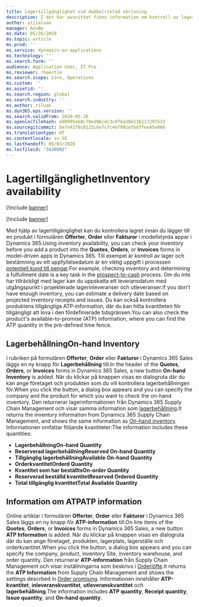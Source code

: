 ```yaml
---
title: Lagertillgänglighet vid dubbelriktad skrivning
description: I det här avsnittet finns information om kontroll av lagertillgänglighet vid dubbelriktad skrivning.
author: yijialuan
manager: AnnBe
ms.date: 05/26/2020
ms.topic: article
ms.prod: ''
ms.service: dynamics-ax-applications
ms.technology: ''
ms.search.form: ''
audience: Application User, IT Pro
ms.reviewer: rhaertle
ms.search.scope: Core, Operations
ms.custom: ''
ms.assetid: ''
ms.search.region: global
ms.search.industry: ''
ms.author: riluan
ms.dyn365.ops.version: ''
ms.search.validFrom: 2020-05-26
ms.openlocfilehash: dd0995eb8c70ed06cdc3c0f6a28b13b117297533
ms.sourcegitcommit: be7e4378c8122c6e7cfc4e7991efbdffee45e006
ms.translationtype: HT
ms.contentlocale: sv-SE
ms.lasthandoff: 06/03/2020
ms.locfileid: "3426992"
---
```

# <a name="inventory-availability"></a><span data-ttu-id="26817-103">Lagertillgänglighet</span><span class="sxs-lookup"><span data-stu-id="26817-103">Inventory availability</span></span>

[!include [banner](../../includes/banner.md)]

[!include [banner](../../includes/preview-banner.md)]

<span data-ttu-id="26817-104">Med hjälp av lagertillgänglighet kan du kontrollera lagret innan du lägger till en produkt i formulären **Offerter**, **Order** eller **Fakturor** i modellstyrda appar i Dynamics 365.</span><span class="sxs-lookup"><span data-stu-id="26817-104">Using inventory availability, you can check your inventory before you add a product into the **Quotes**, **Orders**, or **Invoices** forms in model-driven apps in Dynamics 365.</span></span> <span data-ttu-id="26817-105">Till exempel är kontroll av lager och bestämning av ett uppfyllelsedatum är en viktig uppgift i processen [potentiell kund till pengar](dual-write-prospect-to-cash.md).</span><span class="sxs-lookup"><span data-stu-id="26817-105">For example, checking inventory and determining a fulfullment date is a key task in the [prospect-to-cash](dual-write-prospect-to-cash.md) process.</span></span> <span data-ttu-id="26817-106">Om du inte har tillräckligt med lager kan du uppskatta ett leveransdatum med utgångspunkt i projekterade lagerinleveranser och utleveranser.</span><span class="sxs-lookup"><span data-stu-id="26817-106">If you don't have enough inventory, you can estimate a delivery date based on projected inventory receipts and issues.</span></span> <span data-ttu-id="26817-107">Du kan också kontrollera produktens tillgängliga ATP-information, där du kan hitta kvantiteten för tillgängligt att lova i den fördefinierade tidsgränsen.</span><span class="sxs-lookup"><span data-stu-id="26817-107">You can also check the product's available-to-promise (ATP) information, where you can find the ATP quantity in the pre-defined time fence.</span></span>

## <a name="on-hand-inventory"></a><span data-ttu-id="26817-108">Lagerbehållning</span><span class="sxs-lookup"><span data-stu-id="26817-108">On-hand Inventory</span></span> 

<span data-ttu-id="26817-109">I rubriken på formulären **Offerter**, **Order** eller **Fakturor** i Dynamics 365 Sales läggs en ny knapp för **Lagerbehållning** till.</span><span class="sxs-lookup"><span data-stu-id="26817-109">In the header of the **Quotes**, **Orders**, or **Invoices** forms in Dynamics 365 Sales, a new button **On-hand Inventory** is added.</span></span> <span data-ttu-id="26817-110">När du klickar på knappen visas en dialogruta där du kan ange företaget och produkten som du vill kontrollera lagerbehållningen för.</span><span class="sxs-lookup"><span data-stu-id="26817-110">When you click the button, a dialog box appears and you can specify the company and the product for which you want to check the on-hand inventory.</span></span> <span data-ttu-id="26817-111">Den returnerar lagerinformationen från Dynamics 365 Supply Chain Management och visar samma information som [lagerbehållning](../../../../supply-chain/inventory/tasks/check-availability-stock.md).</span><span class="sxs-lookup"><span data-stu-id="26817-111">It returns the inventory information from Dynamics 365 Supply Chain Management, and shows the same information as [On-hand inventory](../../../../supply-chain/inventory/tasks/check-availability-stock.md).</span></span> <span data-ttu-id="26817-112">Informationen omfattar följande kvantiteter:</span><span class="sxs-lookup"><span data-stu-id="26817-112">The information includes these quantities:</span></span>

- <span data-ttu-id="26817-113">**Lagerbehållning**</span><span class="sxs-lookup"><span data-stu-id="26817-113">**On-hand Quantity**</span></span>
- <span data-ttu-id="26817-114">**Reserverad lagerbehållning**</span><span class="sxs-lookup"><span data-stu-id="26817-114">**Reserved On-hand Quantity**</span></span>
- <span data-ttu-id="26817-115">**Tillgänglig lagerbehållning**</span><span class="sxs-lookup"><span data-stu-id="26817-115">**Available On-hand Quantity**</span></span>
- <span data-ttu-id="26817-116">**Orderkvantitet**</span><span class="sxs-lookup"><span data-stu-id="26817-116">**Orderd Quantity**</span></span>
- <span data-ttu-id="26817-117">**Kvantitet som har beställts**</span><span class="sxs-lookup"><span data-stu-id="26817-117">**On-order Quantity**</span></span>
- <span data-ttu-id="26817-118">**Reserverad beställd kvantitet**</span><span class="sxs-lookup"><span data-stu-id="26817-118">**Reserved Ordered Quantity**</span></span>
- <span data-ttu-id="26817-119">**Total tillgänglig kvantitet**</span><span class="sxs-lookup"><span data-stu-id="26817-119">**Total Available Quantity**</span></span>

## <a name="atp-information"></a><span data-ttu-id="26817-120">Information om ATP</span><span class="sxs-lookup"><span data-stu-id="26817-120">ATP information</span></span>

<span data-ttu-id="26817-121">Online artiklar i formulären **Offerter**, **Order** eller **Fakturor** i Dynamics 365 Sales läggs en ny knapp för **ATP-information** till.</span><span class="sxs-lookup"><span data-stu-id="26817-121">On line items of the **Quotes**, **Orders**, or **Invoices** forms in Dynamics 365 Sales, a new button **ATP Information** is added.</span></span> <span data-ttu-id="26817-122">När du klickar på knappen visas en dialogruta där du kan ange företaget, produkten, lagerplats, lagerställe och orderkvantitet.</span><span class="sxs-lookup"><span data-stu-id="26817-122">When you click the button, a dialog box appears and you can specify the company, product, inventory Site, inventory warehouse, and order quantity.</span></span> <span data-ttu-id="26817-123">Den returnerar **ATP-information** från Supply Chain Management och visar inställningarna som beskrivs i [Orderlöfte](../../../../supply-chain/sales-marketing/delivery-dates-available-promise-calculations.md#atp-calculations).</span><span class="sxs-lookup"><span data-stu-id="26817-123">It returns the **ATP Information** from Supply Chain Management and shows the settings descrbed in [Order promising](../../../../supply-chain/sales-marketing/delivery-dates-available-promise-calculations.md#atp-calculations).</span></span> <span data-ttu-id="26817-124">Informationen innehåller **ATP-kvantitet**, **inleveranskvantitet**, **utleveranskvantitet** och **lagerbehållning**.</span><span class="sxs-lookup"><span data-stu-id="26817-124">The information includes **ATP quantity**, **Receipt quantity**, **Issue quantity**, and **On-hand quantity**.</span></span>
